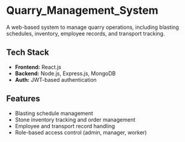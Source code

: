 # Quarry_Management_System

A web-based system to manage quarry operations, including blasting schedules, inventory, employee records, and transport tracking.

## Tech Stack

- **Frontend:** React.js  
- **Backend:** Node.js, Express.js, MongoDB  
- **Auth:** JWT-based authentication

## Features

- Blasting schedule management  
- Stone inventory tracking and order management
- Employee and transport record handling  
- Role-based access control (admin, manager, worker)
